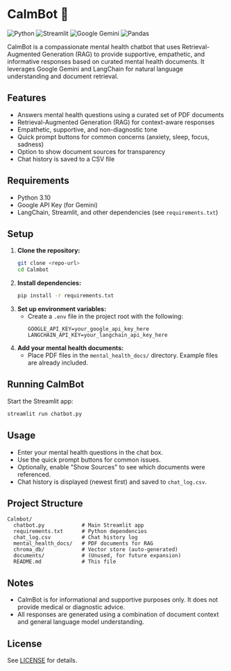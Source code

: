 # CalmBot 🧘

<p>
  <img src="https://img.shields.io/badge/Python-3.10-blue?logo=python&logoColor=white" alt="Python" />
  <img src="https://img.shields.io/badge/Streamlit-FF4B4B?logo=streamlit&logoColor=white" alt="Streamlit" />
  <img src="https://img.shields.io/badge/Google%20Gemini-4285F4?logo=google&logoColor=white" alt="Google Gemini" />
  <img src="https://img.shields.io/badge/Pandas-150458?logo=pandas&logoColor=white" alt="Pandas" />
</p>

CalmBot is a compassionate mental health chatbot that uses Retrieval-Augmented Generation (RAG) to provide supportive, empathetic, and informative responses based on curated mental health documents. It leverages Google Gemini and LangChain for natural language understanding and document retrieval.

## Features
- Answers mental health questions using a curated set of PDF documents
- Retrieval-Augmented Generation (RAG) for context-aware responses
- Empathetic, supportive, and non-diagnostic tone
- Quick prompt buttons for common concerns (anxiety, sleep, focus, sadness)
- Option to show document sources for transparency
- Chat history is saved to a CSV file

## Requirements
- Python 3.10
- Google API Key (for Gemini)
- LangChain, Streamlit, and other dependencies (see `requirements.txt`)

## Setup
1. **Clone the repository:**
   ```bash
   git clone <repo-url>
   cd Calmbot
   ```
2. **Install dependencies:**
   ```bash
   pip install -r requirements.txt
   ```
3. **Set up environment variables:**
   - Create a `.env` file in the project root with the following:
     ```env
     GOOGLE_API_KEY=your_google_api_key_here
     LANGCHAIN_API_KEY=your_langchain_api_key_here
     ```
4. **Add your mental health documents:**
   - Place PDF files in the `mental_health_docs/` directory. Example files are already included.

## Running CalmBot
Start the Streamlit app:
```bash
streamlit run chatbot.py
```

## Usage
- Enter your mental health questions in the chat box.
- Use the quick prompt buttons for common issues.
- Optionally, enable "Show Sources" to see which documents were referenced.
- Chat history is displayed (newest first) and saved to `chat_log.csv`.

## Project Structure
```
Calmbot/
  chatbot.py            # Main Streamlit app
  requirements.txt      # Python dependencies
  chat_log.csv          # Chat history log
  mental_health_docs/   # PDF documents for RAG
  chroma_db/            # Vector store (auto-generated)
  documents/            # (Unused, for future expansion)
  README.md             # This file
```

## Notes
- CalmBot is for informational and supportive purposes only. It does not provide medical or diagnostic advice.
- All responses are generated using a combination of document context and general language model understanding.

## License
See [LICENSE](LICENSE) for details.